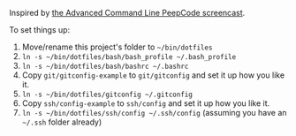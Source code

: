 Inspired by [the Advanced Command Line PeepCode screencast](https://peepcode.com/products/advanced-command-line).

To set things up:

1. Move/rename this project's folder to `~/bin/dotfiles`
2. `ln -s ~/bin/dotfiles/bash/bash_profile ~/.bash_profile`
3. `ln -s ~/bin/dotfiles/bash/bashrc ~/.bashrc`
4. Copy `git/gitconfig-example` to `git/gitconfig` and set it up how you like it.
5. `ln -s ~/bin/dotfiles/gitconfig ~/.gitconfig`
6. Copy `ssh/config-example` to `ssh/config` and set it up how you like it.
7. `ln -s ~/bin/dotfiles/ssh/config ~/.ssh/config` (assuming you have an `~/.ssh` folder already)
